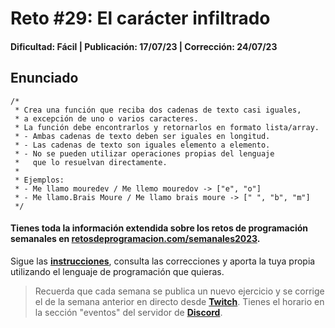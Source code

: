 # Reto #29: El carácter infiltrado
#### Dificultad: Fácil | Publicación: 17/07/23 | Corrección: 24/07/23

## Enunciado

```
/*
 * Crea una función que reciba dos cadenas de texto casi iguales,
 * a excepción de uno o varios caracteres. 
 * La función debe encontrarlos y retornarlos en formato lista/array.
 * - Ambas cadenas de texto deben ser iguales en longitud.
 * - Las cadenas de texto son iguales elemento a elemento.
 * - No se pueden utilizar operaciones propias del lenguaje
 *   que lo resuelvan directamente.
 * 
 * Ejemplos:
 * - Me llamo mouredev / Me llemo mouredov -> ["e", "o"]
 * - Me llamo.Brais Moure / Me llamo brais moure -> [" ", "b", "m"]
 */
```
#### Tienes toda la información extendida sobre los retos de programación semanales en **[retosdeprogramacion.com/semanales2023](https://retosdeprogramacion.com/semanales2023)**.

Sigue las **[instrucciones](../../README.md)**, consulta las correcciones y aporta la tuya propia utilizando el lenguaje de programación que quieras.

> Recuerda que cada semana se publica un nuevo ejercicio y se corrige el de la semana anterior en directo desde **[Twitch](https://twitch.tv/mouredev)**. Tienes el horario en la sección "eventos" del servidor de **[Discord](https://discord.gg/mouredev)**.